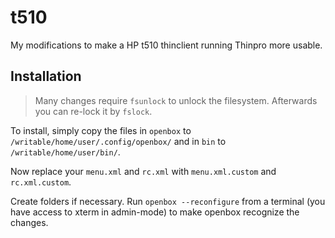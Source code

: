 # t510
My modifications to make a HP t510 thinclient running Thinpro more usable.

## Installation
> Many changes require `fsunlock` to unlock the filesystem. Afterwards you can re-lock it by `fslock`.

To install, simply copy the files in `openbox` to `/writable/home/user/.config/openbox/` and in `bin` to `/writable/home/user/bin/`. 

Now replace your `menu.xml` and `rc.xml` with `menu.xml.custom` and `rc.xml.custom`.

Create folders if necessary. Run `openbox --reconfigure` from a terminal (you have access to xterm in admin-mode) to make openbox recognize the changes.
